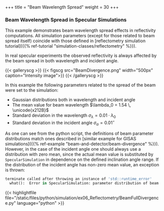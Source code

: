 +++
title = "Beam Wavelength Spread"
weight = 30
+++

### Beam Wavelength Spread in Specular Simulations

This example demonstrates beam wavelength spread effects in reflectivity computations.
All simulation parameters (except for those related to beam spread itself)
coincide with those defined in
[reflectometry simulation tutorial]({{% ref-tutorial "simulation-classes/reflectometry" %}}).

In real specular experiments the observed reflectivity is always affected
by the beam spread in both wavelength and incident angle.

{{< galleryscg >}}
{{< figscg src="BeamDivergence.png" width="500px" caption="Intensity image">}}
{{< /galleryscg >}}

In this example the following parameters related to the spread of the beam were set to the simulation:

* Gaussian distributions both in wavelength and incident angle
* The mean value for beam wavelength $\lambda_0 = 1.54 \, \unicode{x212B}$
* Standard deviation in the wavelength $\sigma_{\lambda} = 0.01 \cdot \lambda_0$
* Standard deviation in the incident angle $\sigma_{\alpha} = 0.01^{\circ}$

As one can see from the python script, the definitions of beam parameter distributions
match ones described in [similar example for GISAS simulations]({{% ref-example "beam-and-detector/beam-divergence" %}}).
However, in the case of the incident angle one should always use a distribution with zero mean,
since the actual mean value is substituted by `SpecularSimulation` in dependence on the
defined inclination angle range.
If the distribution of the incident angle has non-zero mean value, an exception
is thrown:

```python
terminate called after throwing an instance of 'std::runtime_error'
  what():  Error in SpecularSimulation: parameter distribution of beam inclination angle should have zero mean.
```

{{< highlightfile file="/static/files/python/simulation/ex06_Reflectometry/BeamFullDivergence.py"  language="python" >}}
